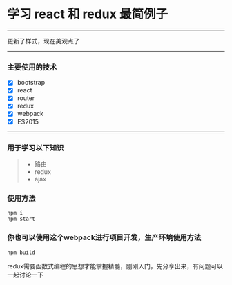 # 学习 react 和 redux 最简例子

------
更新了样式，现在美观点了

------
### 主要使用的技术
- [x] bootstrap
- [x] react
- [x] router
- [x] redux
- [x] webpack
- [x] ES2015

------
### 用于学习以下知识
> * 路由
> * redux
> * ajax

### 使用方法
```
npm i
npm start
```

### 你也可以使用这个webpack进行项目开发，生产环境使用方法
```
npm build
```

redux需要函数式编程的思想才能掌握精髓，刚刚入门，先分享出来，有问题可以一起讨论一下
